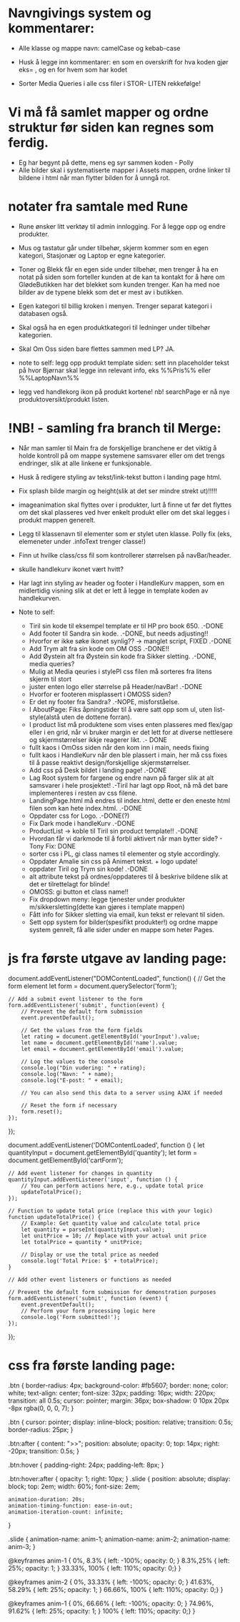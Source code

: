 
# Navngivings system og kommentarer:
 - Alle klasse og mappe navn: camelCase og kebab-case 
 - Husk å legge inn kommentarer: en som en overskrift for hva koden gjør eks= <!-- HEADER STYLING -->, og en for hvem som har kodet <!-- kodet av "Navn" -->

 - Sorter Media Queries i alle css filer i STOR- LITEN rekkefølge!

 # Vi må få samlet mapper og ordne struktur før siden kan regnes som ferdig. 
  - Eg har begynt på dette, mens eg syr sammen koden - Polly
  - Alle bilder skal i systematiserte mapper i Assets mappen, ordne linker til bildene i html når man flytter bilden for å unngå rot.


# notater fra samtale med Rune
- Rune ønsker litt verktøy til admin innlogging. For å legge opp og endre produkter.
- Mus og tastatur går under tilbehør, skjerm kommer som en egen kategori, Stasjonær og Laptop er egne kategorier. 
- Toner og Blekk får en egen side under tilbehør, men trenger å ha en notat på siden som forteller kunden at de kan ta kontakt for å høre om GlødeButikken har det blekket som kunden trenger. Kan ha med noe bilder av de typene blekk som det er mest av i butikken.
- Egen kategori til billig kroken i menyen. Trenger separat kategori i databasen også.
- Skal også ha en egen produktkategori til ledninger under tilbehør kategorien.
- Skal Om Oss siden bare flettes sammen med LP? JA.
- note to self: legg opp produkt template siden: sett inn placeholder tekst på hvor Bjørnar skal legge inn relevant info, eks %%Pris%% eller %%LaptopNavn%%

- legg ved handlekorg ikon på produkt kortene!
nb! searchPage er nå nye produktoversikt/produkt listen.


# !NB! - samling fra branch til Merge:
 - Når man samler til Main fra de forskjellige branchene er det viktig å holde kontroll på om mappe systemene samsvarer eller om det trengs endringer, slik at alle linkene er funksjonable. 
 - Husk å redigere styling av tekst/link-tekst button i landing page html.
 - Fix splash bilde margin og height(slik at det ser mindre strekt ut)!!!!!
 - imageanimation skal flyttes over i produkter, lurt å finne ut før det flyttes om det skal plasseres ved hver enkelt produkt eller om det skal legges i produkt mappen generelt.
 - Legg til klassenavn til elementer som er stylet uten klasse. Polly fix (eks, elemeneter under .infoText trenger classe!)
 - Finn ut hvilke class/css fil som kontrollerer størrelsen på navBar/header.
 - skulle handlekurv ikonet vært hvitt?

- Har lagt inn styling av header og footer i HandleKurv mappen, som en midlertidig visning slik at det er lett å legge in template koden av handlekurven.

- Note to self: 
    - Tiril sin kode til eksempel template er til HP pro book 650.  .-DONE
    - Add footer til Sandra sin kode.  .-DONE, but needs adjusting!!
    - Hvorfor er ikke søke ikonet synlig?? -> manglet script, FIXED   .-DONE
    - Add Trym alt fra sin kode om OM OSS   .-DONE!!
    - Add Øystein alt fra Øystein sin kode fra Sikker sletting.   .-DONE,  media queries?
    - Mulig at Media qeuries i stylePl css filen må sorteres fra litens skjerm til stort
    - juster enten logo eller størrelse på Header/navBar!  .-DONE
    - Hvorfor er footeren misplassert i OMOSS siden? 
    - Er det ny footer fra Sandra?   .-NOPE, misforståelse.
    - I AboutPage: Fiks åpningstider til å være satt opp som ul, uten list-style(alstå uten de dottene forran).
    - I product list må produktene som vises enten plasseres med flex/gap eller i en grid, når vi bruker margin er det lett for at diverse nettlesere og skjermstørrelser ikkje reagerer likt.   .- DONE
    - fullt kaos i OmOss siden når den kom inn i main, needs fixing
    - fullt kaos i HandleKurv når den ble plassert i main, her må css fixes til å passe reaktivt design/forskjellige skjermstørrelser.
    - Add css på Desk bildet i landing page!  .-DONE
    - Lag Root system for fargene og endre navn på farger slik at alt samsvarer i hele prosjektet!  .-Tiril har lagt opp Root, nå må det bare implementeres i resten av css filene.
    - LandingPage.html må endres til index.html, dette er den eneste html filen som kan hete index.html.  .-DONE
    - Oppdater css for Logo.     .-DONE(?)
    - Fix Dark mode i handleKurv  .-DONE
    - ProductList -> koble til Tiril sin product template!!  .-DONE
    - Hvordan får vi darkmode til å forbli aktivert når man bytter side? - Tony Fix: DONE
    - sorter css i PL, gi class names til elementer og style accordingly. 
    - Oppdater Amalie sin css på Animert tekst.  + logo update!
    - oppdater Tiril og Trym sin kode! .-DONE
    - alt attribute tekst på ordnes/oppdateres til å beskrive bildene slik at det er tilrettelagt for blinde!
    - OMOSS: gi button et class name!!
    - Fix dropdown meny: legge tjenester under produkter m/sikkersletting(dette kan gjøres i template mappen)
    - Fått info for Sikker sletting via email, kun tekst er relevant til siden.
    - Sett opp system for bilder(spesifikt produkter!) og ordne mappe system genrelt, få alle sider under en mappe som heter Pages.




# js fra første utgave av landing page:

document.addEventListener("DOMContentLoaded", function() {
    // Get the form element
    let form = document.querySelector('form');

    // Add a submit event listener to the form
    form.addEventListener('submit', function(event) {
        // Prevent the default form submission
        event.preventDefault();

        // Get the values from the form fields
        let rating = document.getElementById('yourInput').value;
        let name = document.getElementById('name').value;
        let email = document.getElementById('email').value;

        // Log the values to the console
        console.log("Din vudering: " + rating);
        console.log("Navn: " + name);
        console.log("E-post: " + email);

        // You can also send this data to a server using AJAX if needed

        // Reset the form if necessary
        form.reset();
    });
});

document.addEventListener('DOMContentLoaded', function () {
    let quantityInput = document.getElementById('quantity');
    let form = document.getElementById('cartForm');

    // Add event listener for changes in quantity
    quantityInput.addEventListener('input', function () {
        // You can perform actions here, e.g., update total price
        updateTotalPrice();
    });

    // Function to update total price (replace this with your logic)
    function updateTotalPrice() {
        // Example: Get quantity value and calculate total price
        let quantity = parseInt(quantityInput.value);
        let unitPrice = 10; // Replace with your actual unit price
        let totalPrice = quantity * unitPrice;

        // Display or use the total price as needed
        console.log('Total Price: $' + totalPrice);
    }

    // Add other event listeners or functions as needed

    // Prevent the default form submission for demonstration purposes
    form.addEventListener('submit', function (event) {
        event.preventDefault();
        // Perform your form processing logic here
        console.log('Form submitted!');
    });
});



# css fra første landing page:

.btn {
    border-radius: 4px;
    background-color: #fb5607;
    border: none;
  color: white;
  text-align: center;
  font-size: 32px;
  padding: 16px;
  width: 220px;
  transition: all 0.5s;
  cursor: pointer;
  margin: 36px;
  box-shadow: 0 10px 20px -8px rgba(0, 0, 0, 7);
}

.btn {
    cursor: pointer;
    display: inline-block;
    position: relative;
    transition: 0.5s;
    border-radius: 25px;
}

.btn:after {
    content: ">>";
    position: absolute;
    opacity: 0;
    top: 14px;
    right: -20px;
    transition: 0.5s;
}

.btn:hover {
   padding-right: 24px;
   padding-left: 8px;
}

.btn:hover:after {
    opacity: 1;
    right: 10px;
}
.slide {
    position: absolute;
    display: block;
    top: 2em;
    width: 60%;
    font-size: 2em;
  
    animation-duration: 20s;
    animation-timing-function: ease-in-out;
    animation-iteration-count: infinite;
  }
  
  .slide {
      animation-name: anim-1;
      animation-name: anim-2;
      animation-name: anim-3;
  }
  
  @keyframes anim-1 {
      0%, 8.3% { left: -100%; opacity: 0; }
      8.3%,25% { left: 25%; opacity: 1; }
      33.33%, 100% { left: 110%; opacity: 0;}
  }
  
  @keyframes anim-2 {
      0%, 33.33% { left: -100%; opacity: 0; }
      41.63%, 58.29% { left: 25%; opacity: 1; }
      66.66%, 100% { left: 110%; opacity: 0;}
  }
  
  @keyframes anim-1 {
      0%, 66.66% { left: -100%; opacity: 0; }
      74.96%, 91.62% { left: 25%; opacity: 1; }
      100% { left: 110%; opacity: 0;}
  }